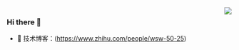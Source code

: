 <img align="right" src="https://github-readme-stats.vercel.app/api?username=Mr-ind1fferent&show_icons=true&icon_color=CE1D2D&text_color=718096&bg_color=ffffff&hide_title=true" /> 

### Hi there 👋

- :orange_book: 技术博客：(https://www.zhihu.com/people/wsw-50-25)
<!--
**Mr-ind1fferent/Mr-ind1fferent** is a ✨ _special_ ✨ repository because its `README.md` (this file) appears on your GitHub profile.

Here are some ideas to get you started:

- 🔭 I’m currently working on ...
- 🌱 I’m currently learning ...
- 👯 I’m looking to collaborate on ...
- 🤔 I’m looking for help with ...
- 💬 Ask me about ...
- 📫 How to reach me: ...
- 😄 Pronouns: ...
- ⚡ Fun fact: ...
-->


                           

                           
